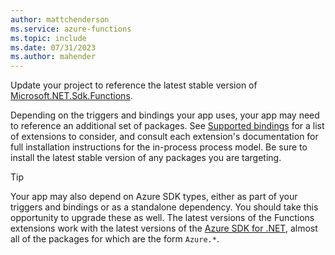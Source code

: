 ```yaml
---
author: mattchenderson
ms.service: azure-functions
ms.topic: include
ms.date: 07/31/2023
ms.author: mahender
---
```


Update your project to reference the latest stable version of [Microsoft.NET.Sdk.Functions](https://www.nuget.org/packages/Microsoft.NET.Sdk.Functions).

Depending on the triggers and bindings your app uses, your app may need to reference an additional set of packages. See [Supported bindings](../articles/azure-functions/functions-triggers-bindings.md#supported-bindings) for a list of extensions to consider, and consult each extension's documentation for full installation instructions for the in-process process model. Be sure to install the latest stable version of any packages you are targeting.

> [!TIP]
> Your app may also depend on Azure SDK types, either as part of your triggers and bindings or as a standalone dependency. You should take this opportunity to upgrade these as well. The latest versions of the Functions extensions work with the latest versions of the [Azure SDK for .NET](/dotnet/azure/sdk/azure-sdk-for-dotnet), almost all of the packages for which are the form `Azure.*`.
